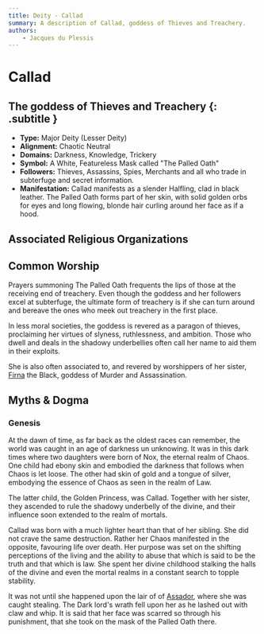 ```yaml
---
title: Deity - Callad
summary: A description of Callad, goddess of Thieves and Treachery.
authors:
    - Jacques du Plessis
---
```

# Callad
## The goddess of Thieves and Treachery {: .subtitle }

* **Type:** Major Deity (Lesser Deity)
* **Alignment:** Chaotic Neutral
* **Domains:** Darkness, Knowledge, Trickery
* **Symbol:** A White, Featureless Mask called "The Palled Oath"
* **Followers:** Thieves, Assassins, Spies, Merchants and all who trade in subterfuge and secret information.
* **Manifestation:** Callad manifests as a slender Halfling, clad in black leather.  The Palled Oath forms part of her skin, with solid golden orbs for eyes and long flowing, blonde hair curling around her face as if a hood.

## Associated Religious Organizations

## Common Worship
Prayers summoning The Palled Oath frequents the lips of those at the receiving end of treachery.  Even though the goddess and her followers excel at subterfuge, the ultimate form of treachery is if she can turn around and bereave the ones who meek out treachery in the first place.

In less moral societies, the goddess is revered as a paragon of thieves, proclaiming her virtues of slyness, ruthlessness, and ambition.  Those who dwell and deals in the shadowy underbellies often call her name to aid them in their exploits.

She is also often associated to, and revered by worshippers of her sister, [Firna](/religion/deities/firna) the Black, goddess of Murder and Assassination.

## Myths & Dogma
### Genesis
At the dawn of time, as far back as the oldest races can remember, the world was caught in an age of darkness un unknowing.  It was in this dark times where two daughters were born of Nox, the eternal realm of Chaos.  One child had ebony skin and embodied the darkness that follows when Chaos is let loose.  The other had skin of gold and a tongue of silver, embodying the essence of Chaos as seen in the realm of Law.

The latter child, the Golden Princess, was Callad.  Together with her sister, they ascended to rule the shadowy underbelly of the divine, and their influence soon extended to the realm of mortals.

Callad was born with a much lighter heart than that of her sibling.  She did not crave the same destruction.  Rather her Chaos manifested in the opposite, favouring life over death.  Her purpose was set on the shifting perceptions of the living and the ability to abuse that which is said to be the truth and that which is law. She  spent her divine childhood stalking the halls of the divine and even the mortal realms in a constant search to topple stability.

It was not until she happened upon the lair of of [Assador](/religion/deities/assador), where she was caught stealing.  The Dark lord's wrath fell upon her as he lashed out with claw and whip.  It is said that her face was scarred so through his punishment, that she took on the mask of the Palled Oath there.
